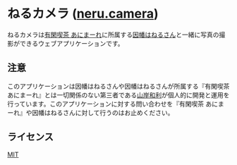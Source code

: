 # ねるカメラ ([neru.camera](https://neru.camera/))

ねるカメラは[有閑喫茶 あにまーれ](https://animare-official.com/)に所属する[因幡はねるさん](https://www.youtube.com/channel/UC0Owc36U9lOyi9Gx9Ic-4qg)と一緒に写真の撮影ができるウェブアプリケーションです。

## 注意

このアプリケーションは因幡はねるさんや因幡はねるさんが所属する『有閑喫茶 あにまーれ』とは一切関係のない第三者である[山岸和利](https://ykzts.com/)が個人的に開発と運用を行っています。このアプリケーションに対する問い合わせを『有閑喫茶 あにまーれ』や因幡はねるさんに対して行うのはお止めください。

## ライセンス

[MIT](LICENSE)
